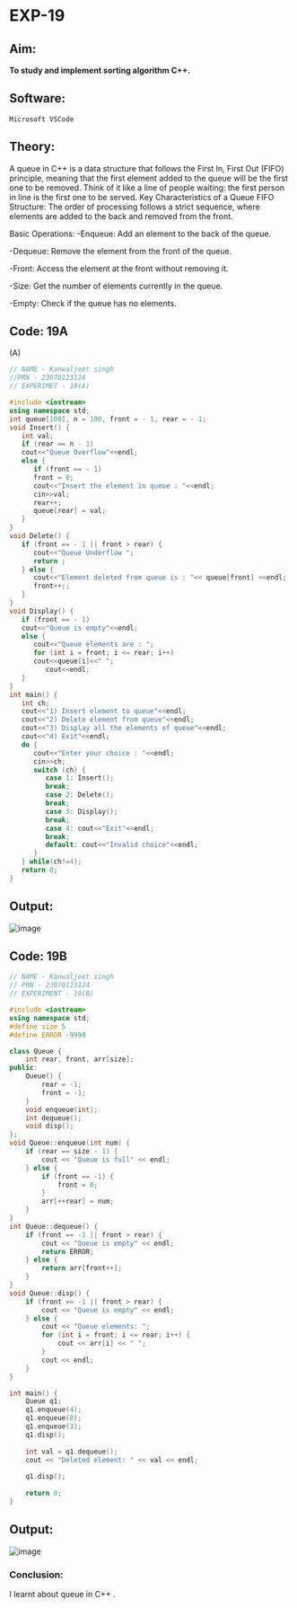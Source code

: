 # EXP-19

## Aim:
**To study and implement sorting algorithm C++.**

## Software:
`Microsoft VSCode`

## Theory:
A queue in C++ is a data structure that follows the First In, First Out (FIFO) principle, meaning that the first element added to the queue will be the first one to be removed. Think of it like a line of people waiting: the first person in line is the first one to be served.
Key Characteristics of a Queue
FIFO Structure: The order of processing follows a strict sequence, where elements are added to the back and removed from the front.

Basic Operations:
-Enqueue: Add an element to the back of the queue.

-Dequeue: Remove the element from the front of the queue.

-Front: Access the element at the front without removing it.

-Size: Get the number of elements currently in the queue.

-Empty: Check if the queue has no elements.



## Code: 19A
(A) <br> 
```cpp
// NAME - Kanwaljeet singh
//PRN - 23070123124 
// EXPERIMET - 19(A) 

#include <iostream>
using namespace std;
int queue[100], n = 100, front = - 1, rear = - 1;
void Insert() {
   int val;
   if (rear == n - 1)
   cout<<"Queue Overflow"<<endl;
   else {
      if (front == - 1)
      front = 0;
      cout<<"Insert the element in queue : "<<endl;
      cin>>val;
      rear++;
      queue[rear] = val;
   }
}
void Delete() {
   if (front == - 1 || front > rear) {
      cout<<"Queue Underflow ";
      return ;
   } else {
      cout<<"Element deleted from queue is : "<< queue[front] <<endl;
      front++;;
   }
}
void Display() {
   if (front == - 1)
   cout<<"Queue is empty"<<endl;
   else {
      cout<<"Queue elements are : ";
      for (int i = front; i <= rear; i++)
      cout<<queue[i]<<" ";
         cout<<endl;
   }
}
int main() {
   int ch;
   cout<<"1) Insert element to queue"<<endl;
   cout<<"2) Delete element from queue"<<endl;
   cout<<"3) Display all the elements of queue"<<endl;
   cout<<"4) Exit"<<endl;
   do {
      cout<<"Enter your choice : "<<endl;
      cin>>ch;
      switch (ch) {
         case 1: Insert();
         break;
         case 2: Delete();
         break;
         case 3: Display();
         break;
         case 4: cout<<"Exit"<<endl;
         break;
         default: cout<<"Invalid choice"<<endl;
      }
   } while(ch!=4);
   return 0;
}
```

## Output:
![image](https://github.com/user-attachments/assets/c7e9cebb-836a-4444-b6fb-9b7e8a5b9b06)








## Code: 19B
```cpp
// NAME - Kanwaljeet singh
// PRN - 23070123124
// EXPERIMENT - 19(B) 

#include <iostream>
using namespace std;
#define size 5
#define ERROR -9999

class Queue {
    int rear, front, arr[size];
public:
    Queue() {
        rear = -1;
        front = -1;
    }
    void enqueue(int);
    int dequeue();
    void disp();
};
void Queue::enqueue(int num) {
    if (rear == size - 1) {
        cout << "Queue is full" << endl;
    } else {
        if (front == -1) {
            front = 0;
        }
        arr[++rear] = num;
    }
}
int Queue::dequeue() {
    if (front == -1 || front > rear) {
        cout << "Queue is empty" << endl;
        return ERROR;
    } else {
        return arr[front++];
    }
}
void Queue::disp() {
    if (front == -1 || front > rear) {
        cout << "Queue is empty" << endl;
    } else {
        cout << "Queue elements: ";
        for (int i = front; i <= rear; i++) {
            cout << arr[i] << " ";
        }
        cout << endl;
    }
}

int main() {
    Queue q1;
    q1.enqueue(4);
    q1.enqueue(8);
    q1.enqueue(3);
    q1.disp();
   
    int val = q1.dequeue();
    cout << "Deleted element: " << val << endl;
   
    q1.disp();
   
    return 0;
}
```

## Output:
![image](https://github.com/user-attachments/assets/88c76941-0ff7-415a-9531-43f0197c9a2b)









### Conclusion:
I learnt about queue in C++ .
